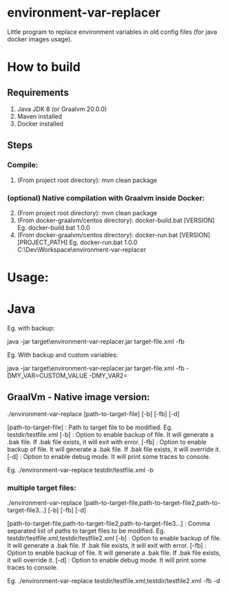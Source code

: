 # environment-var-replacer
Little program to replace environment variables in old config files (for java docker images usage).

# How to build

## Requirements

1.  Java JDK 8 (or Graalvm 20.0.0)
2.  Maven installed
3.  Docker installed

## Steps 
### Compile:

1. (From project root directory): mvn clean package

### (optional) Native compilation with Graalvm inside Docker:

2. (From project root directory): mvn clean package
3. (From docker-graalvm/centos directory): docker-build.bat [VERSION]
  Eg. docker-build.bat 1.0.0
4. (From docker-graalvm/centos directory): docker-run.bat [VERSION] [PROJECT_PATH]
  Eg. docker-run.bat 1.0.0 C:\Dev\Workspace\environment-var-replacer


# Usage:

# Java
Eg. with backup:

java -jar target\environment-var-replacer.jar target-file.xml -fb

Eg. With backup and custom variables:

java -jar target\environment-var-replacer.jar target-file.xml -fb -DMY_VAR=CUSTOM_VALUE -DMY_VAR2=

## GraalVm - Native image version:

./environment-var-replace [path-to-target-file] [-b] [-fb] [-d]

[path-to-target-file] : Path to target file to be modified. Eg. testdir/testfile.xml
[-b] : Option to enable backup of file. It will generate a .bak file. If .bak file exists, it will exit with error.
[-fb] : Option to enable backup of file. It will generate a .bak file. If .bak file exists, it will override it.
[-d] : Option to enable debug mode. It will print some traces to console.

Eg. ./environment-var-replace testdir/testfile.xml -b

### multiple target files:
./environment-var-replace [path-to-target-file,path-to-target-file2,path-to-target-file3...] [-b] [-fb] [-d]

[path-to-target-file,path-to-target-file2,path-to-target-file3...] : Comma separated list of paths to target files to be modified. Eg. testdir/testfile.xml,testdir/testfile2.xml
[-b] : Option to enable backup of file. It will generate a .bak file. If .bak file exists, it will exit with error.
[-fb] : Option to enable backup of file. It will generate a .bak file. If .bak file exists, it will override it.
[-d] : Option to enable debug mode. It will print some traces to console.

Eg. ./environment-var-replace testdir/testfile.xml,testdir/testfile2.xml -fb -d

